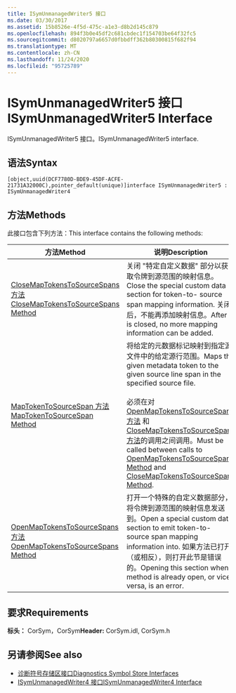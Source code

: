 ```yaml
---
title: ISymUnmanagedWriter5 接口
ms.date: 03/30/2017
ms.assetid: 15b8526e-4f5d-475c-a1e3-d8b2d145c879
ms.openlocfilehash: 894f3b0e45df2c681cbdec1f154703be64f32fc5
ms.sourcegitcommit: d8020797a6657d0fbbdff362b80300815f682f94
ms.translationtype: MT
ms.contentlocale: zh-CN
ms.lasthandoff: 11/24/2020
ms.locfileid: "95725789"
---
```

# <a name="isymunmanagedwriter5-interface"></a><span data-ttu-id="07064-102">ISymUnmanagedWriter5 接口</span><span class="sxs-lookup"><span data-stu-id="07064-102">ISymUnmanagedWriter5 Interface</span></span>

<span data-ttu-id="07064-103">ISymUnmanagedWriter5 接口。</span><span class="sxs-lookup"><span data-stu-id="07064-103">ISymUnmanagedWriter5 interface.</span></span>  
  
## <a name="syntax"></a><span data-ttu-id="07064-104">语法</span><span class="sxs-lookup"><span data-stu-id="07064-104">Syntax</span></span>  
  
```idl  
[object,uuid(DCF7780D-BDE9-45DF-ACFE-21731A32000C),pointer_default(unique)]interface ISymUnmanagedWriter5 : ISymUnmanagedWriter4  
```  
  
## <a name="methods"></a><span data-ttu-id="07064-105">方法</span><span class="sxs-lookup"><span data-stu-id="07064-105">Methods</span></span>  

 <span data-ttu-id="07064-106">此接口包含下列方法：</span><span class="sxs-lookup"><span data-stu-id="07064-106">This interface contains the following methods:</span></span>  
  
|<span data-ttu-id="07064-107">方法</span><span class="sxs-lookup"><span data-stu-id="07064-107">Method</span></span>|<span data-ttu-id="07064-108">说明</span><span class="sxs-lookup"><span data-stu-id="07064-108">Description</span></span>|  
|------------|-----------------|  
|[<span data-ttu-id="07064-109">CloseMapTokensToSourceSpans 方法</span><span class="sxs-lookup"><span data-stu-id="07064-109">CloseMapTokensToSourceSpans Method</span></span>](isymunmanagedwriter5-closemaptokenstosourcespans-method.md)|<span data-ttu-id="07064-110">关闭 "特定自定义数据" 部分以获取令牌到源范围的映射信息。</span><span class="sxs-lookup"><span data-stu-id="07064-110">Close the special custom data section for token-to- source span mapping information.</span></span> <span data-ttu-id="07064-111">关闭后，不能再添加映射信息。</span><span class="sxs-lookup"><span data-stu-id="07064-111">After it is closed, no more mapping information can be added.</span></span>|  
|[<span data-ttu-id="07064-112">MapTokenToSourceSpan 方法</span><span class="sxs-lookup"><span data-stu-id="07064-112">MapTokenToSourceSpan Method</span></span>](isymunmanagedwriter5-maptokentosourcespan-method.md)|<span data-ttu-id="07064-113">将给定的元数据标记映射到指定源文件中的给定源行范围。</span><span class="sxs-lookup"><span data-stu-id="07064-113">Maps the given metadata token to the given source line span in the specified source file.</span></span><br /><br /> <span data-ttu-id="07064-114">必须在对 [OpenMapTokensToSourceSpans 方法](isymunmanagedwriter5-openmaptokenstosourcespans-method.md) 和 [CloseMapTokensToSourceSpans 方法](isymunmanagedwriter5-closemaptokenstosourcespans-method.md)的调用之间调用。</span><span class="sxs-lookup"><span data-stu-id="07064-114">Must be called between calls to [OpenMapTokensToSourceSpans Method](isymunmanagedwriter5-openmaptokenstosourcespans-method.md) and [CloseMapTokensToSourceSpans Method](isymunmanagedwriter5-closemaptokenstosourcespans-method.md).</span></span>|  
|[<span data-ttu-id="07064-115">OpenMapTokensToSourceSpans 方法</span><span class="sxs-lookup"><span data-stu-id="07064-115">OpenMapTokensToSourceSpans Method</span></span>](isymunmanagedwriter5-openmaptokenstosourcespans-method.md)|<span data-ttu-id="07064-116">打开一个特殊的自定义数据部分，将令牌到源范围的映射信息发送到。</span><span class="sxs-lookup"><span data-stu-id="07064-116">Open a special custom data section to emit token-to- source span mapping information into.</span></span> <span data-ttu-id="07064-117">如果方法已打开（或相反），则打开此节是错误的。</span><span class="sxs-lookup"><span data-stu-id="07064-117">Opening this section when a method is already open, or vice versa, is an error.</span></span>|  
  
## <a name="requirements"></a><span data-ttu-id="07064-118">要求</span><span class="sxs-lookup"><span data-stu-id="07064-118">Requirements</span></span>  

 <span data-ttu-id="07064-119">**标头：** CorSym，CorSym</span><span class="sxs-lookup"><span data-stu-id="07064-119">**Header:** CorSym.idl, CorSym.h</span></span>  
  
## <a name="see-also"></a><span data-ttu-id="07064-120">另请参阅</span><span class="sxs-lookup"><span data-stu-id="07064-120">See also</span></span>

- [<span data-ttu-id="07064-121">诊断符号存储区接口</span><span class="sxs-lookup"><span data-stu-id="07064-121">Diagnostics Symbol Store Interfaces</span></span>](diagnostics-symbol-store-interfaces.md)
- [<span data-ttu-id="07064-122">ISymUnmanagedWriter4 接口</span><span class="sxs-lookup"><span data-stu-id="07064-122">ISymUnmanagedWriter4 Interface</span></span>](isymunmanagedwriter4-interface.md)
